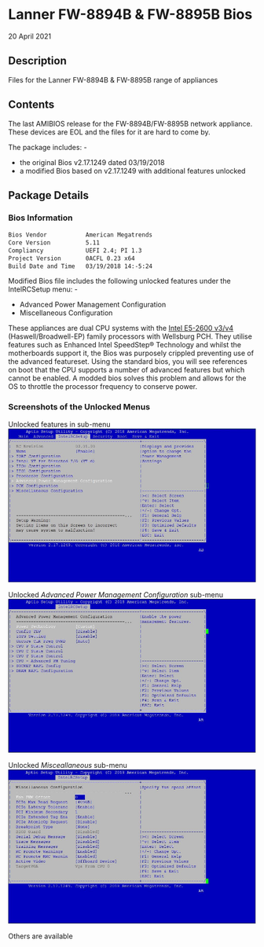# Lanner FW-8894B &amp; FW-8895B Bios

20 April 2021

## Description
Files for the Lanner FW-8894B &amp; FW-8895B range of appliances

## Contents
The last AMIBIOS release for the FW-8894B/FW-8895B network appliance. These devices are EOL and the files for it are hard to come by.

The package includes: -
  - the original Bios v2.17.1249 dated 03/19/2018
  - a modified Bios based on v2.17.1249 with additional features unlocked

## Package Details

### Bios Information
	Bios Vendor           American Megatrends
	Core Version          5.11
	Compliancy            UEFI 2.4; PI 1.3
	Project Version       0ACFL 0.23 x64
	Build Date and Time   03/19/2018 14:-5:24

Modified Bios file includes the following unlocked features under the IntelRCSetup menu: -
- Advanced Power Management Configuration
- Miscellaneous Configuration

These appliances are dual CPU systems with the [Intel E5-2600 v3/v4](https://ark.intel.com/content/www/us/en/ark/products/series/59138/intel-xeon-processor-e5-family.html) (Haswell/Broadwell-EP) family processors with Wellsburg PCH. They utilise features such as Enhanced Intel SpeedStep® Technology and whilst the motherboards support it, the Bios was purposely crippled preventing use of the advanced featureset. Using the standard bios, you will see references on boot that the CPU supports a number of advanced features but which cannot be enabled. A modded bios solves this problem and allows for the OS to throttle the processor frequency to conserve power.

### Screenshots of the Unlocked Menus

Unlocked features in sub-menu
![Root Menu](https://github.com/ThePopolou/Lanner/blob/main/Screenshots/Screenshot%201.JPG)

Unlocked *Advanced Power Management Configuration* sub-menu
![Advanced Power Management Configuration](https://github.com/ThePopolou/Lanner/blob/main/Screenshots/Screenshot%202.JPG)

Unlocked *Misceallaneous* sub-menu
![Advanced Power Management Configuration](https://github.com/ThePopolou/Lanner/blob/main/Screenshots/Screenshot%203.JPG)

Others are available
